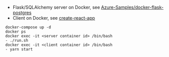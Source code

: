- Flask/SQLAlchemy server on Docker, see [Azure-Samples/docker-flask-postgres](https://github.com/Azure-Samples/docker-flask-postgres)
- Client on Docker, see [create-react-app](https://github.com/facebook/create-react-app)

```
docker-compose up -d
docker ps
docker exec -it <server container id> /bin/bash
- ./run.sh
docker exec -it <client container id> /bin/bash
- yarn start
```
